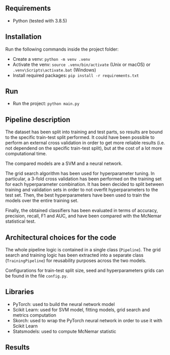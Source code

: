 ## Requirements

- Python (tested with 3.8.5)

## Installation

Run the following commands inside the project folder:

- Create a venv: `python -m venv .venv`
- Activate the venv: `source .venv/bin/activate` (Unix or macOS) or `.venv\Scripts\activate.bat` (Windows)
- Install required packages: `pip install -r requirements.txt`

## Run

- Run the project: `python main.py`

## Pipeline description

The dataset has been split into training and test parts, so results are bound to the specific train-test split performed. It could have been possible to perform an external cross validation in order to get more reliable results (i.e. not dependend on the specific train-test split), but at the cost of a lot more computational time.

The compared models are a SVM and a neural network.

The grid search algorithm has been used for hyperparameter tuning. In particular, a 3-fold cross validation has been performed on the training set for each hyperparameter combination. It has been decided to split between training and validation sets in order to not overfit hyperparameters to the test set. Then, the best hyperparameters have been used to train the models over the entire training set.

Finally, the obtained classifiers has been evaluated in terms of accuracy, precision, recall, F1 and AUC, and have been compared with the McNemar statistical test.

## Architectural choices for the code

The whole pipeline logic is contained in a single class (`Pipeline`). The grid search and training logic has been extracted into a separate class (`TrainingPipeline`) for reusability purposes across the two models.

Configurations for train-test split size, seed and hyperparameters grids can be found in the file `config.py`.

## Libraries

- PyTorch: used to build the neural network model
- Scikit Learn: used for SVM model, fitting models, grid search and metrics computation
- Skorch: used to wrap the PyTorch neural network in order to use it with Scikit Learn
- Statsmodels: used to compute McNemar statistic

## Results


